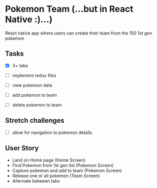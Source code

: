 # Pokemon Team (...but in React Native :)...)

React native app where users can create their team from the 150 1st gen pokemon

## Tasks
- [x] 3+ tabs
- [ ] implement redux files
- [ ] view pokemon data
- [ ] add pokemon to team
- [ ] delete pokemon to team


## Stretch challenges
- [ ] allow for navigation to pokemon details

## User Story
- Land on Home page (Home Screen)
- Find Pokemon from 1st gen list (Pokemon Screen)
- Capture pokemon and add to team (Pokemon Screen)
- Release one or all pokemon (Team Screen)
- Alternate between tabs
